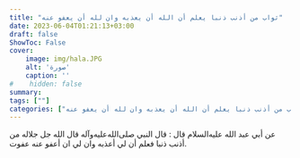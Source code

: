 ```yaml
---
title: "ثواب من أذنب ذنبا يعلم أن الله أن يعذبه وان لله أن يعفو عنه"
date: 2023-06-04T01:21:13+03:00
draft: false
ShowToc: False
cover:
    image: img/hala.JPG
    alt: 'صورة'
    caption: ''
#    hidden: false
summary: 
tags: [""]
categories: ["ثواب من أذنب ذنبا يعلم أن الله أن يعذبه وان لله أن يعفو عنه"]
---
```

عن أبي عبد الله عليه‌السلام قال : قال النبي صلى‌الله‌عليه‌وآله قال الله جل جلاله من
أذنب ذنبا فعلم أن لي أعذبه وان لي ان أعفو عنه عفوت.


